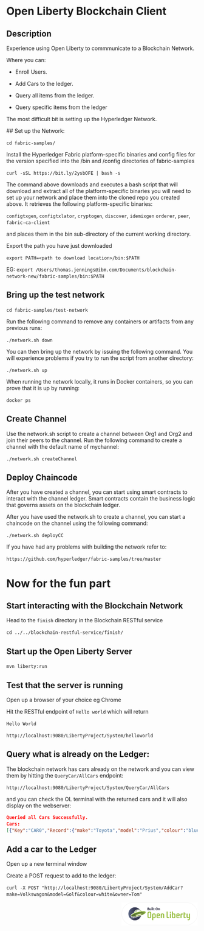# Open Liberty Blockchain Client

## Description

Experience using Open Liberty to commmunicate to a Blockchain Network. 

Where you can:

* Enroll Users.

* Add Cars to the ledger.

* Query all items from the ledger.

* Query specific items from the ledger


The most difficult bit is setting up the Hyperledger Network. 

## Set up the Network:

`cd fabric-samples/` 

Install the Hyperledger Fabric platform-specific binaries and config files for the version specified into the /bin and /config directories of fabric-samples

`curl -sSL https://bit.ly/2ysbOFE | bash -s`

The command above downloads and executes a bash script that will download and extract all of the platform-specific binaries you will need to set up your network and place them into the cloned repo you created above. It retrieves the following platform-specific binaries:

`configtxgen`,
`configtxlator`,
`cryptogen`,
`discover`,
`idemixgen`
`orderer`,
`peer`,
`fabric-ca-client`

and places them in the bin sub-directory of the current working directory.

Export the path you have just downloaded

`export PATH=<path to download location>/bin:$PATH`

EG: `export /Users/thomas.jennings@ibm.com/Documents/blockchain-network-new/fabric-samples/bin:$PATH`

## Bring up the test network

`cd fabric-samples/test-network`

Run the following command to remove any containers or artifacts from any previous runs:

`./network.sh down`

You can then bring up the network by issuing the following command. You will experience problems if you try to run the script from another directory:

`./network.sh up`

When running the network locally, it runs in Docker containers, so you can prove that it is up by running:

`docker ps`

## Create Channel

Use the network.sh script to create a channel between Org1 and Org2 and join their peers to the channel. Run the following command to create a channel with the default name of mychannel:

`./network.sh createChannel`

## Deploy Chaincode

After you have created a channel, you can start using smart contracts to interact with the channel ledger. Smart contracts contain the business logic that governs assets on the blockchain ledger.

After you have used the network.sh to create a channel, you can start a chaincode on the channel using the following command:

`./network.sh deployCC`

If you have had any problems with building the network refer to:

`https://github.com/hyperledger/fabric-samples/tree/master`


# Now for the fun part

## Start interacting with the Blockchain Network

Head to the `finish` directory in the Blockchain RESTful service

`cd ../../blockchain-restful-service/finish/`

## Start up the Open Liberty Server

`mvn liberty:run`

## Test that the server is running

Open up a browser of your choice eg Chrome

Hit the RESTful endpoint of `Hello world` which will return 

`Hello World`

`http://localhost:9080/LibertyProject/System/helloworld`


## Query what is already on the Ledger:

The blockchain network has cars already on the network and you can view them by hitting the `QueryCar/AllCars` endpoint:

`http://localhost:9080/LibertyProject/System/QueryCar/AllCars`

and you can check the OL terminal with the returned cars and it will also display on the webserver:

```json
Queried all Cars Successfully.
Cars:
[{"Key":"CAR0","Record":{"make":"Toyota","model":"Prius","colour":"blue","owner":"Tomoko"}},{"Key":"CAR1","Record":{"make":"Ford","model":"Mustang","colour":"red","owner":"Brad"}},{"Key":"CAR10","Record":{"make":"VW","model":"Polo","colour":"Grey","owner":"Mary"}},{"Key":"CAR11","Record":{"make":"VW","model":"Polo","colour":"P!ink","owner":"Mary"}},{"Key":"CAR2","Record":{"make":"Hyundai","model":"Tucson","colour":"green","owner":"Jin Soo"}},{"Key":"CAR3","Record":{"make":"Volkswagen","model":"Passat","colour":"yellow","owner":"Max"}},{"Key":"CAR4","Record":{"make":"Tesla","model":"S","colour":"black","owner":"Adriana"}},{"Key":"CAR5","Record":{"make":"Peugeot","model":"205","colour":"purple","owner":"Michel"}},{"Key":"CAR6","Record":{"make":"Chery","model":"S22L","colour":"white","owner":"Aarav"}},{"Key":"CAR7","Record":{"make":"Fiat","model":"Punto","colour":"violet","owner":"Pari"}},{"Key":"CAR8","Record":{"make":"Tata","model":"Nano","colour":"indigo","owner":"Valeria"}},{"Key":"CAR9","Record":{"make":"Holden","model":"Barina","colour":"brown","owner":"Shotaro"}}]
```

## Add a car to the Ledger

Open up a new terminal window

Create a POST request to add to the ledger:

`curl -X POST "http://localhost:9080/LibertyProject/System/AddCar?make=Volkswagon&model=Golf&colour=white&owner=Tom"`


<img src="images/built-on-openliberty.png" alt="drawing" width="200" align="right">

